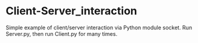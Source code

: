 # Client-Server_interaction
Simple example of client/server interaction via Python module socket.
Run Server.py, then run Client.py for many times.
